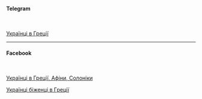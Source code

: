 #### Telegram
</br>

[Українці в Греції](https://t.me/ua24gr)

***


#### Facebook

</br>

[Українці в Греції, Афіни, Солоніки](https://www.facebook.com/groups/ingreece/?ref=share)

[Українці біженці в Греції](https://www.facebook.com/groups/501743371319345/?ref=share)